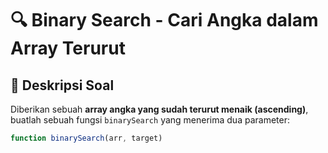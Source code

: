 # 🔍 Binary Search - Cari Angka dalam Array Terurut

## 📝 Deskripsi Soal

Diberikan sebuah **array angka yang sudah terurut menaik (ascending)**, buatlah sebuah fungsi `binarySearch` yang menerima dua parameter:

```js
function binarySearch(arr, target)
